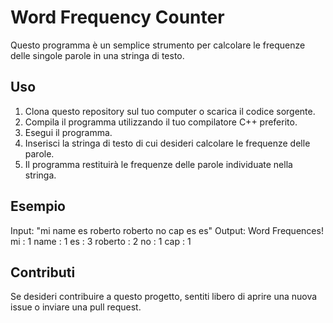 # Word Frequency Counter

Questo programma è un semplice strumento per calcolare le frequenze delle singole parole in una stringa di testo.

## Uso

1. Clona questo repository sul tuo computer o scarica il codice sorgente.
2. Compila il programma utilizzando il tuo compilatore C++ preferito.
3. Esegui il programma.
4. Inserisci la stringa di testo di cui desideri calcolare le frequenze delle parole.
5. Il programma restituirà le frequenze delle parole individuate nella stringa.

## Esempio

Input: "mi name es roberto roberto no cap es es"
Output:
Word Frequences!
mi : 1
name : 1
es : 3
roberto : 2
no : 1
cap : 1

## Contributi

Se desideri contribuire a questo progetto, sentiti libero di aprire una nuova issue o inviare una pull request.
